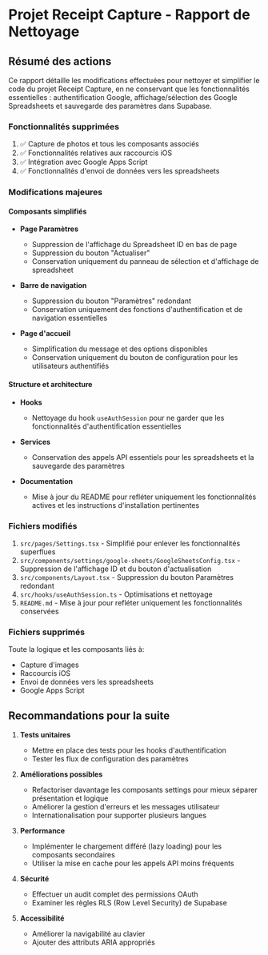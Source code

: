 
# Projet Receipt Capture - Rapport de Nettoyage

## Résumé des actions

Ce rapport détaille les modifications effectuées pour nettoyer et simplifier le code du projet Receipt Capture, en ne conservant que les fonctionnalités essentielles : authentification Google, affichage/sélection des Google Spreadsheets et sauvegarde des paramètres dans Supabase.

### Fonctionnalités supprimées

1. ✅ Capture de photos et tous les composants associés
2. ✅ Fonctionnalités relatives aux raccourcis iOS
3. ✅ Intégration avec Google Apps Script
4. ✅ Fonctionnalités d'envoi de données vers les spreadsheets

### Modifications majeures

#### Composants simplifiés

- **Page Paramètres**
  - Suppression de l'affichage du Spreadsheet ID en bas de page
  - Suppression du bouton "Actualiser" 
  - Conservation uniquement du panneau de sélection et d'affichage de spreadsheet

- **Barre de navigation**
  - Suppression du bouton "Paramètres" redondant
  - Conservation uniquement des fonctions d'authentification et de navigation essentielles

- **Page d'accueil**
  - Simplification du message et des options disponibles
  - Conservation uniquement du bouton de configuration pour les utilisateurs authentifiés

#### Structure et architecture

- **Hooks**
  - Nettoyage du hook `useAuthSession` pour ne garder que les fonctionnalités d'authentification essentielles

- **Services**
  - Conservation des appels API essentiels pour les spreadsheets et la sauvegarde des paramètres

- **Documentation**
  - Mise à jour du README pour refléter uniquement les fonctionnalités actives et les instructions d'installation pertinentes

### Fichiers modifiés

1. `src/pages/Settings.tsx` - Simplifié pour enlever les fonctionnalités superflues
2. `src/components/settings/google-sheets/GoogleSheetsConfig.tsx` - Suppression de l'affichage ID et du bouton d'actualisation
3. `src/components/Layout.tsx` - Suppression du bouton Paramètres redondant
4. `src/hooks/useAuthSession.ts` - Optimisations et nettoyage
5. `README.md` - Mise à jour pour refléter uniquement les fonctionnalités conservées

### Fichiers supprimés

Toute la logique et les composants liés à:
- Capture d'images
- Raccourcis iOS
- Envoi de données vers les spreadsheets
- Google Apps Script

## Recommandations pour la suite

1. **Tests unitaires**
   - Mettre en place des tests pour les hooks d'authentification
   - Tester les flux de configuration des paramètres

2. **Améliorations possibles**
   - Refactoriser davantage les composants settings pour mieux séparer présentation et logique
   - Améliorer la gestion d'erreurs et les messages utilisateur
   - Internationalisation pour supporter plusieurs langues

3. **Performance**
   - Implémenter le chargement différé (lazy loading) pour les composants secondaires
   - Utiliser la mise en cache pour les appels API moins fréquents

4. **Sécurité**
   - Effectuer un audit complet des permissions OAuth
   - Examiner les règles RLS (Row Level Security) de Supabase

5. **Accessibilité**
   - Améliorer la navigabilité au clavier
   - Ajouter des attributs ARIA appropriés
